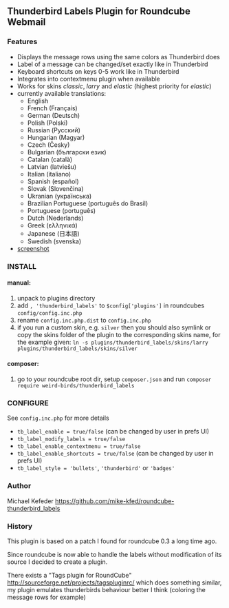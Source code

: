 ## Thunderbird Labels Plugin for Roundcube Webmail

### Features

* Displays the message rows using the same colors as Thunderbird does
* Label of a message can be changed/set exactly like in Thunderbird
* Keyboard shortcuts on keys 0-5 work like in Thunderbird
* Integrates into contextmenu plugin when available
* Works for skins *classic*, *larry* and *elastic* (highest priority for *elastic*)
* currently available translations:
  * English
  * French (Français)
  * German (Deutsch)
  * Polish (Polski)
  * Russian (Русский)
  * Hungarian (Magyar)
  * Czech (Česky)
  * Bulgarian (български език)
  * Catalan (català)
  * Latvian (latviešu)
  * Italian (italiano)
  * Spanish (español)
  * Slovak (Slovenčina)
  * Ukranian (українська)
  * Brazilian Portuguese (português do Brasil)
  * Portuguese (português)
  * Dutch (Nederlands)
  * Greek (ελληνικά)
  * Japanese (日本語)
  * Swedish (svenska)
* [screenshot](http://mike-kfed.github.io/roundcube-thunderbird_labels/)

### INSTALL

#### manual:

1. unpack to plugins directory
1. add `, 'thunderbird_labels'` to `$config['plugins']` in roundcubes `config/config.inc.php`
1. rename `config.inc.php.dist` to `config.inc.php`
1. if you run a custom skin, e.g. `silver` then you should also symlink or copy the skins folder
   of the plugin to the corresponding skins name, for the example given:
   `ln -s plugins/thunderbird_labels/skins/larry plugins/thunderbird_labels/skins/silver`

#### composer:

1. go to your roundcube root dir, setup `composer.json` and run `composer require weird-birds/thunderbird_labels`

### CONFIGURE

See `config.inc.php` for more details

- `tb_label_enable = true/false` (can be changed by user in prefs UI)
- `tb_label_modify_labels = true/false`
- `tb_label_enable_contextmenu = true/false`
- `tb_label_enable_shortcuts = true/false` (can be changed by user in prefs UI)
- `tb_label_style = 'bullets'`, `'thunderbird'` or `'badges'`

### Author
Michael Kefeder
<https://github.com/mike-kfed/roundcube-thunderbird_labels>

### History
This plugin is based on a patch I found for roundcube 0.3 a long time ago.

Since roundcube is now able to handle the labels without modification of its source I decided to create a plugin.

There exists a "Tags plugin for RoundCube" <http://sourceforge.net/projects/tagspluginrc/> which does something similar, my plugin emulates thunderbirds behaviour better I think (coloring the message rows for example)

